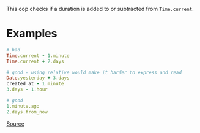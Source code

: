 
This cop checks if a duration is added to or subtracted from `Time.current`.

# Examples

```ruby
# bad
Time.current - 1.minute
Time.current + 2.days

# good - using relative would make it harder to express and read
Date.yesterday + 3.days
created_at - 1.minute
3.days - 1.hour

# good
1.minute.ago
2.days.from_now
```

[Source](http://www.rubydoc.info/gems/rubocop/RuboCop/Cop/Rails/DurationArithmetic)